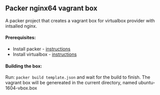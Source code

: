 ## Packer nginx64 vagrant box
A packer project that creates a vagrant box for virtualbox provider with intsalled nginx.

#### Prerequisites:
* Install packer - [instructions](https://www.packer.io/intro/getting-started/install.html)
* Install virtualbox - [instructions](https://www.virtualbox.org/wiki/Downloads)

#### Building the box:
Run: `packer build template.json` and wait for the build to finish.
The vagrant box will be genereated in the current directory, named ubuntu-1604-vbox.box
